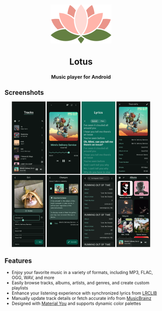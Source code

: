 <div align="center">
  <img src="fastlane/metadata/android/en-US/images/icon-fit.png" width="200px" />

  # Lotus

  ### Music player for Android
  
</div>

## Screenshots

<div align="center">
  <div>
    <img src="fastlane/metadata/android/en-US/images/phoneScreenshots/1.png" width="22%" />
    <img src="fastlane/metadata/android/en-US/images/phoneScreenshots/2.png" width="22%" />
    <img src="fastlane/metadata/android/en-US/images/phoneScreenshots/3.png" width="22%" />
    <img src="fastlane/metadata/android/en-US/images/phoneScreenshots/4.png" width="22%" />
    <img src="fastlane/metadata/android/en-US/images/phoneScreenshots/5.png" width="22%" />
    <img src="fastlane/metadata/android/en-US/images/phoneScreenshots/6.png" width="22%" />
    <img src="fastlane/metadata/android/en-US/images/phoneScreenshots/7.png" width="22%" />
    <img src="fastlane/metadata/android/en-US/images/phoneScreenshots/8.png" width="22%" />
  </div>
</div>

## Features
- Enjoy your favorite music in a variety of formats, including MP3, FLAC, OGG, WAV, and more
- Easily browse tracks, albums, artists, and genres, and create custom playlists
- Enhance your listening experience with synchronized lyrics from [LRCLIB](https://lrclib.net/)
- Manually update track details or fetch accurate info from [MusicBrainz](https://musicbrainz.org/)
- Designed with [Material You](https://m3.material.io/) and supports dynamic color palettes

